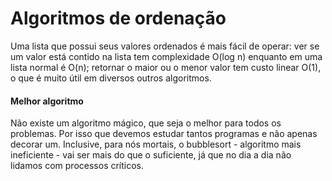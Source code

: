 <h1>Algoritmos de ordenação</h1>

<p>Uma lista que possui seus valores ordenados é mais fácil de operar: ver se um valor está contido na lista tem complexidade O(log n) enquanto em uma lista normal é O(n); retornar o maior ou o menor valor tem custo linear O(1), o que é muito útil em diversos outros algoritmos.</p>

<h4>Melhor algoritmo</h4>
<p>Não existe um algoritmo mágico, que seja o melhor para todos os problemas. Por isso que devemos estudar tantos programas e não apenas decorar um. Inclusive, para nós mortais, o bubblesort - algoritmo mais ineficiente - vai ser mais do que o suficiente, já que no dia a dia não lidamos com processos críticos.</p>

